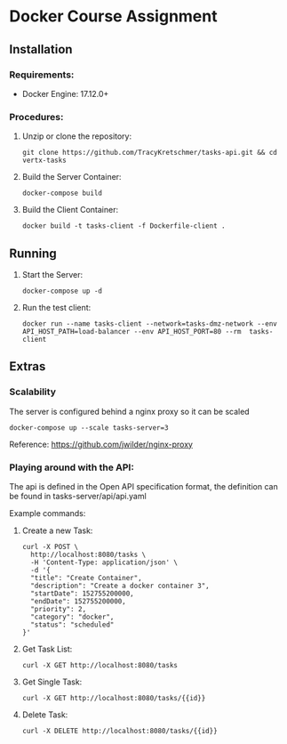 # Docker Course Assignment


## Installation

### Requirements:

* Docker Engine: 17.12.0+

### Procedures:

1. Unzip or clone the repository:

    ```
    git clone https://github.com/TracyKretschmer/tasks-api.git && cd vertx-tasks
    ```
    
2. Build the Server Container:

    ```
    docker-compose build
    ```
    
3. Build the Client Container:

    ```
    docker build -t tasks-client -f Dockerfile-client .
    ```
    
## Running

1. Start the Server:

    ```
    docker-compose up -d
    ```
    
2. Run the test client:

    ```
    docker run --name tasks-client --network=tasks-dmz-network --env API_HOST_PATH=load-balancer --env API_HOST_PORT=80 --rm  tasks-client
    ```
    
## Extras

### Scalability

The server is configured behind a nginx proxy so it can be scaled

```
docker-compose up --scale tasks-server=3
```
    
Reference: https://github.com/jwilder/nginx-proxy

### Playing around with the API:

The api is defined in the Open API specification format, the definition can be found in tasks-server/api/api.yaml

Example commands:

1. Create a new Task:

    ```
    curl -X POST \
      http://localhost:8080/tasks \
      -H 'Content-Type: application/json' \
      -d '{
      "title": "Create Container",
      "description": "Create a docker container 3",
      "startDate": 152755200000,
      "endDate": 152755200000,
      "priority": 2,
      "category": "docker",
      "status": "scheduled"
    }'
    ```
    
2. Get Task List:

    ```
    curl -X GET http://localhost:8080/tasks
    ```
      

3. Get Single Task:

    ```
    curl -X GET http://localhost:8080/tasks/{{id}}
    ```

4. Delete Task:

    ```
    curl -X DELETE http://localhost:8080/tasks/{{id}}
    ```